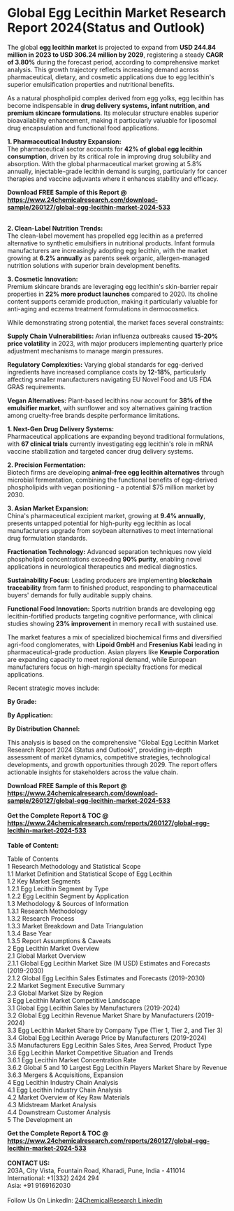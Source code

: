 <h1>Global Egg Lecithin Market Research Report 2024(Status and Outlook)</h1><p>The global <strong>egg lecithin market</strong> is projected to expand from <strong>USD 244.84 million in 2023 to USD 306.24 million by 2029</strong>, registering a steady <strong>CAGR of 3.80%</strong> during the forecast period, according to comprehensive market analysis. This growth trajectory reflects increasing demand across pharmaceutical, dietary, and cosmetic applications due to egg lecithin's superior emulsification properties and nutritional benefits.</p><p>As a natural phospholipid complex derived from egg yolks, egg lecithin has become indispensable in <strong>drug delivery systems, infant nutrition, and premium skincare formulations</strong>. Its molecular structure enables superior bioavailability enhancement, making it particularly valuable for liposomal drug encapsulation and functional food applications.</p><p><strong>1. Pharmaceutical Industry Expansion:</strong><br>
The pharmaceutical sector accounts for <strong>42% of global egg lecithin consumption</strong>, driven by its critical role in improving drug solubility and absorption. With the global pharmaceutical market growing at 5.8% annually, injectable-grade lecithin demand is surging, particularly for cancer therapies and vaccine adjuvants where it enhances stability and efficacy.</p><div><b>Download FREE Sample of this Report @ 
            <a href="https://www.24chemicalresearch.com/download-sample/260127/global-egg-lecithin-market-2024-533">
            https://www.24chemicalresearch.com/download-sample/260127/global-egg-lecithin-market-2024-533</a></b></div><br><p><strong>2. Clean-Label Nutrition Trends:</strong><br>
The clean-label movement has propelled egg lecithin as a preferred alternative to synthetic emulsifiers in nutritional products. Infant formula manufacturers are increasingly adopting egg lecithin, with the market growing at <strong>6.2% annually</strong> as parents seek organic, allergen-managed nutrition solutions with superior brain development benefits.</p><p><strong>3. Cosmetic Innovation:</strong><br>
Premium skincare brands are leveraging egg lecithin's skin-barrier repair properties in <strong>22% more product launches</strong> compared to 2020. Its choline content supports ceramide production, making it particularly valuable for anti-aging and eczema treatment formulations in dermocosmetics.</p><p>While demonstrating strong potential, the market faces several constraints:</p><p><strong>Supply Chain Vulnerabilities:</strong> Avian influenza outbreaks caused <strong>15-20% price volatility</strong> in 2023, with major producers implementing quarterly price adjustment mechanisms to manage margin pressures.</p><p><strong>Regulatory Complexities:</strong> Varying global standards for egg-derived ingredients have increased compliance costs by <strong>12-18%</strong>, particularly affecting smaller manufacturers navigating EU Novel Food and US FDA GRAS requirements.</p><p><strong>Vegan Alternatives:</strong> Plant-based lecithins now account for <strong>38% of the emulsifier market</strong>, with sunflower and soy alternatives gaining traction among cruelty-free brands despite performance limitations.</p><p><strong>1. Next-Gen Drug Delivery Systems:</strong><br>
Pharmaceutical applications are expanding beyond traditional formulations, with <strong>67 clinical trials</strong> currently investigating egg lecithin's role in mRNA vaccine stabilization and targeted cancer drug delivery systems.</p><p><strong>2. Precision Fermentation:</strong><br>
Biotech firms are developing <strong>animal-free egg lecithin alternatives</strong> through microbial fermentation, combining the functional benefits of egg-derived phospholipids with vegan positioning - a potential $75 million market by 2030.</p><p><strong>3. Asian Market Expansion:</strong><br>
China's pharmaceutical excipient market, growing at <strong>9.4% annually</strong>, presents untapped potential for high-purity egg lecithin as local manufacturers upgrade from soybean alternatives to meet international drug formulation standards.</p><p><strong>Fractionation Technology:</strong> Advanced separation techniques now yield phospholipid concentrations exceeding <strong>90% purity</strong>, enabling novel applications in neurological therapeutics and medical diagnostics.</p><p><strong>Sustainability Focus:</strong> Leading producers are implementing <strong>blockchain traceability</strong> from farm to finished product, responding to pharmaceutical buyers' demands for fully auditable supply chains.</p><p><strong>Functional Food Innovation:</strong> Sports nutrition brands are developing egg lecithin-fortified products targeting cognitive performance, with clinical studies showing <strong>23% improvement</strong> in memory recall with sustained use.</p><p>The market features a mix of specialized biochemical firms and diversified agri-food conglomerates, with <strong>Lipoid GmbH</strong> and <strong>Fresenius Kabi</strong> leading in pharmaceutical-grade production. Asian players like <strong>Kewpie Corporation</strong> are expanding capacity to meet regional demand, while European manufacturers focus on high-margin specialty fractions for medical applications.</p><p>Recent strategic moves include:</p><p><strong>By Grade:</strong></p><p><strong>By Application:</strong></p><p><strong>By Distribution Channel:</strong></p><p>This analysis is based on the comprehensive "Global Egg Lecithin Market Research Report 2024 (Status and Outlook)", providing in-depth assessment of market dynamics, competitive strategies, technological developments, and growth opportunities through 2029. The report offers actionable insights for stakeholders across the value chain.</p><div><b>Download FREE Sample of this Report @ 
            <a href="https://www.24chemicalresearch.com/download-sample/260127/global-egg-lecithin-market-2024-533">
            https://www.24chemicalresearch.com/download-sample/260127/global-egg-lecithin-market-2024-533</a></b></div><br><div><b>Get the Complete Report & TOC @ 
            <a href="https://www.24chemicalresearch.com/reports/260127/global-egg-lecithin-market-2024-533">
            https://www.24chemicalresearch.com/reports/260127/global-egg-lecithin-market-2024-533</a></b></div><br>
            <b>Table of Content:</b><p>Table of Contents<br />
1 Research Methodology and Statistical Scope<br />
1.1 Market Definition and Statistical Scope of Egg Lecithin<br />
1.2 Key Market Segments<br />
1.2.1 Egg Lecithin Segment by Type<br />
1.2.2 Egg Lecithin Segment by Application<br />
1.3 Methodology & Sources of Information<br />
1.3.1 Research Methodology<br />
1.3.2 Research Process<br />
1.3.3 Market Breakdown and Data Triangulation<br />
1.3.4 Base Year<br />
1.3.5 Report Assumptions & Caveats<br />
2 Egg Lecithin Market Overview<br />
2.1 Global Market Overview<br />
2.1.1 Global Egg Lecithin Market Size (M USD) Estimates and Forecasts (2019-2030)<br />
2.1.2 Global Egg Lecithin Sales Estimates and Forecasts (2019-2030)<br />
2.2 Market Segment Executive Summary<br />
2.3 Global Market Size by Region<br />
3 Egg Lecithin Market Competitive Landscape<br />
3.1 Global Egg Lecithin Sales by Manufacturers (2019-2024)<br />
3.2 Global Egg Lecithin Revenue Market Share by Manufacturers (2019-2024)<br />
3.3 Egg Lecithin Market Share by Company Type (Tier 1, Tier 2, and Tier 3)<br />
3.4 Global Egg Lecithin Average Price by Manufacturers (2019-2024)<br />
3.5 Manufacturers Egg Lecithin Sales Sites, Area Served, Product Type<br />
3.6 Egg Lecithin Market Competitive Situation and Trends<br />
3.6.1 Egg Lecithin Market Concentration Rate<br />
3.6.2 Global 5 and 10 Largest Egg Lecithin Players Market Share by Revenue<br />
3.6.3 Mergers & Acquisitions, Expansion<br />
4 Egg Lecithin Industry Chain Analysis<br />
4.1 Egg Lecithin Industry Chain Analysis<br />
4.2 Market Overview of Key Raw Materials<br />
4.3 Midstream Market Analysis<br />
4.4 Downstream Customer Analysis<br />
5 The Development an</p><div><b>Get the Complete Report & TOC @ 
            <a href="https://www.24chemicalresearch.com/reports/260127/global-egg-lecithin-market-2024-533">
            https://www.24chemicalresearch.com/reports/260127/global-egg-lecithin-market-2024-533</a></b></div><br><b>CONTACT US:</b><br>
            203A, City Vista, Fountain Road, Kharadi, Pune, India - 411014<br>
            International: +1(332) 2424 294<br>
            Asia: +91 9169162030 <br><br>
            Follow Us On LinkedIn: <a href="https://www.linkedin.com/company/24chemicalresearch/">24ChemicalResearch LinkedIn</a>